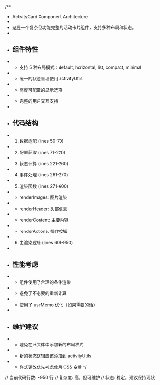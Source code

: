 /\*\*

- ActivityCard Component Architecture
-
- 这是一个复杂但功能完整的活动卡片组件，支持多种布局和状态。
-
- ## 组件特性
- - 支持 5 种布局模式：default, horizontal, list, compact, minimal
- - 统一的状态管理使用 activityUtils
- - 高度可配置的显示选项
- - 完整的用户交互支持
-
- ## 代码结构
- 1.  数据适配 (lines 50-70)
- 2.  配置获取 (lines 71-220)
- 3.  状态计算 (lines 221-260)
- 4.  事件处理 (lines 261-270)
- 5.  渲染函数 (lines 271-600)
- - renderImages: 图片渲染
- - renderHeader: 头部信息
- - renderContent: 主要内容
- - renderActions: 操作按钮
- 6.  主渲染逻辑 (lines 601-950)
-
- ## 性能考虑
- - 组件使用了合理的条件渲染
- - 避免了不必要的重新计算
- - 使用了 useMemo 优化（如果需要的话）
-
- ## 维护建议
- - 避免在此文件中添加新的布局模式
- - 新的状态逻辑应该添加到 activityUtils
- - 样式更改优先考虑使用 CSS 变量
    \*/

// 当前代码行数: ~950 行
// 复杂度: 高，但可维护
// 状态: 稳定，建议保持现状
